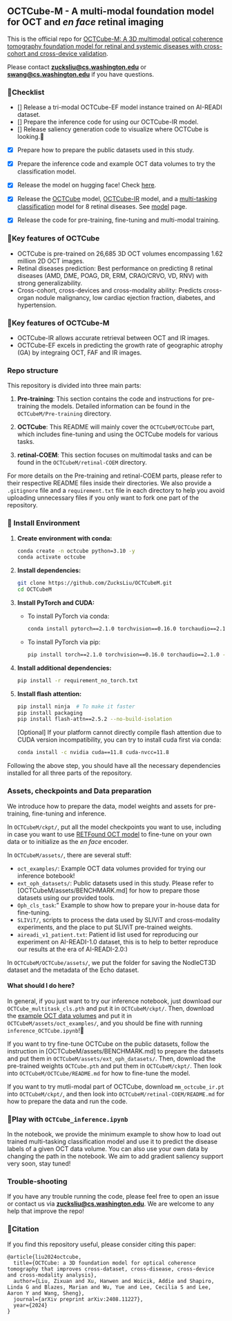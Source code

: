 ## OCTCube-M - A multi-modal foundation model for OCT and *en face* retinal imaging


This is the official repo for [OCTCube-M: A 3D multimodal optical coherence tomography foundation model for retinal and systemic diseases with cross-cohort and cross-device validation](https://arxiv.org/abs/2408.11227).

Please contact 	**zucksliu@cs.washington.edu** or **swang@cs.washington.edu** if you have questions.

### 🚀Checklist
- [] Release a tri-modal OCTCube-EF model instance trained on AI-READI dataset.
- [] Prepare the inference code for using our OCTCube-IR model.
- [] Release saliency generation code to visualize where OCTCube is looking.👀
- [x] Prepare how to prepare the public datasets used in this study.
- [x] Prepare the inference code and example OCT data volumes to try the classification model.
- [x] Release the model on hugging face! Check [here](https://huggingface.co/zucksliu/OCTCubeM).
- [x] Release the [OCTCube](https://drive.google.com/file/d/1NLodgy0UGeBHAj0DzFMFmsAtVGq9NHUo/view?usp=drive_link) model, [OCTCube-IR](https://drive.google.com/file/d/1K7IIQF-SPVYEEmiCaSGS9vFNKRkpYiUB/view?usp=sharing) model, and a [multi-tasking classification](https://drive.google.com/file/d/1EQZKcgiDqwb9NscKnAcCHLLRR6yt462d/view?usp=drive_link) model for 8 retinal diseases. See [model](https://drive.google.com/drive/folders/1VOtwTQmRv7uvPW_dV4PNgkwmio7lmxRw?usp=drive_link) page.
- [x] Release the code for pre-training, fine-tuning and multi-modal training.



### 📝Key features of OCTCube

- OCTCube is pre-trained on 26,685 3D OCT volumes encompassing 1.62 million 2D OCT images.
- Retinal diseases prediction: Best performance on predicting 8 retinal diseases (AMD, DME, POAG, DR, ERM, CRAO/CRVO, VD, RNV) with strong generalizability.
- Cross-cohort, cross-devices and cross-modality ability: Predicts cross-organ nodule malignancy, low cardiac ejection fraction, diabetes, and hypertension.

### 📝Key features of OCTCube-M
- OCTCube-IR allows accurate retrieval between OCT and IR images.
- OCTCube-EF excels in predicting the growth rate of geographic atrophy (GA) by integraing OCT, FAF and IR images.


### Repo structure

This repository is divided into three main parts:

1. **Pre-training**: This section contains the code and instructions for pre-training the models. Detailed information can be found in the `OCTCubeM/Pre-training` directory.

2. **OCTCube**: This README will mainly cover the `OCTCubeM/OCTCube` part, which includes fine-tuning and using the OCTCube models for various tasks.

3. **retinal-COEM**: This section focuses on multimodal tasks and can be found in the `OCTCubeM/retinal-COEM` directory.

For more details on the Pre-training and retinal-COEM parts, please refer to their respective README files inside their directories. We also provide a `.gitignore` file and a `requirement.txt` file in each directory to help you avoid uploading unnecessary files if you only want to fork one part of the repository.


### 🔧 Install Environment

1. **Create environment with conda:**

    ```sh
    conda create -n octcube python=3.10 -y
    conda activate octcube
    ```

2. **Install dependencies:**

    ```sh
    git clone https://github.com/ZucksLiu/OCTCubeM.git
    cd OCTCubeM
    ```

3. **Install PyTorch and CUDA:**

    - To install PyTorch via conda:

        ```sh
        conda install pytorch==2.1.0 torchvision==0.16.0 torchaudio==2.1.0 pytorch-cuda=11.8 -c pytorch -c nvidia
        ```

    - To install PyTorch via pip:

        ```sh
        pip install torch==2.1.0 torchvision==0.16.0 torchaudio==2.1.0 --index-url https://download.pytorch.org/whl/cu118
        ```

4. **Install additional dependencies:**

    ```sh
    pip install -r requirement_no_torch.txt
    ```

5. **Install flash attention:**

    ```sh
    pip install ninja  # To make it faster
    pip install packaging
    pip install flash-attn==2.5.2 --no-build-isolation
    ```

    [Optional] If your platform cannot directly compile flash attention due to CUDA version incompatibility, you can try to install cuda first via conda:

    ```sh
    conda install -c nvidia cuda==11.8 cuda-nvcc=11.8
    ```

Following the above step, you should have all the necessary dependencies installed for all three parts of the repository.

### Assets, checkpoints and Data preparation
We introduce how to prepare the data, model weights and assets for pre-training, fine-tuning and inference.

In `OCTCubeM/ckpt/`, put all the model checkpoints you want to use, including in case you want to use [RETFound OCT model](https://github.com/rmaphoh/RETFound_MAE) to fine-tune on your own data or to initialize as the *en face* encoder.

In `OCTCubeM/assets/`, there are several stuff:
- `oct_examples/`: Example OCT data volumes provided for trying our inference botebook!
- `ext_oph_datasets/`: Public datasets used in this study. Please refer to [OCTCubeM/assets/BENCHMARK.md] for how to prepare those datasets using our provided tools.
- `Oph_cls_task`:" Example to show how to prepare your in-house data for fine-tuning.
- `SLIViT/`, scripts to process the data used by SLIViT and cross-modality experiments, and the place to put SLIViT pre-trained weights.
- `aireadi_v1_patient.txt`: Patient id list used for reproducing our experiment on AI-READI-1.0 dataset, this is to help to better reproduce our results at the era of AI-READI-2.0:)

In `OCTCubeM/OCTCube/assets/`, we put the folder for saving the NodleCT3D dataset and the metadata of the Echo dataset.

#### What should I do here?
In general, if you just want to try our inference notebook, just download our `OCTCube_multitask_cls.pth` and put it in `OCTCubeM/ckpt/`. Then, download the [example OCT data volumes](https://drive.google.com/drive/folders/1Xxa2C5UrKgtBkP6RYBpm3kGLCci55DvH?usp=sharing) and put it in `OCTCubeM/assets/oct_examples/`, and you should be fine with running `inference_OCTCube.ipynb`!🚀

If you want to try fine-tune OCTCube on the public datasets, follow the instruction in [OCTCubeM/assets/BENCHMARK.md] to prepare the datasets and put them in `OCTCubeM/assets/ext_oph_datasets/`. Then, download the pre-trained weights `OCTCube.pth` and put them in `OCTCubeM/ckpt/`. Then look into `OCTCubeM/OCTCube/README.md` for how to fine-tune the model.

If you want to try mutli-modal part of OCTCube, download `mm_octcube_ir.pt` into `OCTCubeM/ckpt/`, and then look into `OCTCubeM/retinal-COEM/README.md` for how to prepare the data and run the code.


### 🌱Play with `OCTCube_inference.ipynb`
In the notebook, we provide the minimum example to show how to load out trained multi-tasking classification model and use it to predict the disease labels of a given OCT data volume. You can also use your own data by changing the path in the notebook. We aim to add gradient saliency support very soon, stay tuned!


### Trouble-shooting
If you have any trouble running the code, please feel free to open an issue or contact us via **zucksliu@cs.washington.edu**. We are welcome to any help that improve the repo!


### 📃Citation

If you find this repository useful, please consider citing this paper:
```
@article{liu2024octcube,
  title={OCTCube: a 3D foundation model for optical coherence tomography that improves cross-dataset, cross-disease, cross-device and cross-modality analysis},
  author={Liu, Zixuan and Xu, Hanwen and Woicik, Addie and Shapiro, Linda G and Blazes, Marian and Wu, Yue and Lee, Cecilia S and Lee, Aaron Y and Wang, Sheng},
  journal={arXiv preprint arXiv:2408.11227},
  year={2024}
}
```


